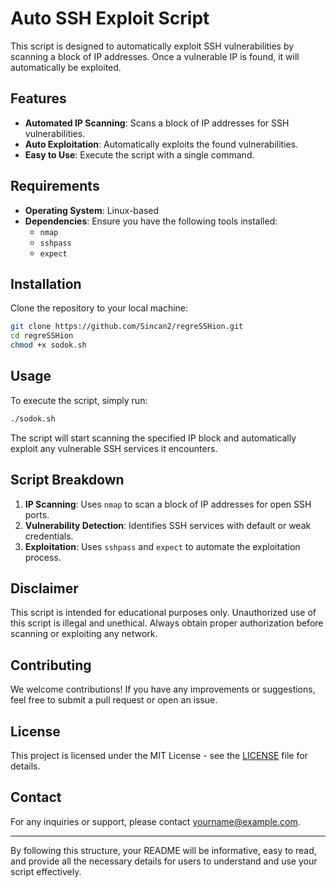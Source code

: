 # Auto SSH Exploit Script

This script is designed to automatically exploit SSH vulnerabilities by scanning a block of IP addresses. Once a vulnerable IP is found, it will automatically be exploited.

## Features

- **Automated IP Scanning**: Scans a block of IP addresses for SSH vulnerabilities.
- **Auto Exploitation**: Automatically exploits the found vulnerabilities.
- **Easy to Use**: Execute the script with a single command.

## Requirements

- **Operating System**: Linux-based
- **Dependencies**: Ensure you have the following tools installed:
  - `nmap`
  - `sshpass`
  - `expect`

## Installation

Clone the repository to your local machine:

```bash
git clone https://github.com/Sincan2/regreSSHion.git
cd regreSSHion
chmod +x sodok.sh
```

## Usage

To execute the script, simply run:

```bash
./sodok.sh
```

The script will start scanning the specified IP block and automatically exploit any vulnerable SSH services it encounters.

## Script Breakdown

1. **IP Scanning**: Uses `nmap` to scan a block of IP addresses for open SSH ports.
2. **Vulnerability Detection**: Identifies SSH services with default or weak credentials.
3. **Exploitation**: Uses `sshpass` and `expect` to automate the exploitation process.

## Disclaimer

This script is intended for educational purposes only. Unauthorized use of this script is illegal and unethical. Always obtain proper authorization before scanning or exploiting any network.

## Contributing

We welcome contributions! If you have any improvements or suggestions, feel free to submit a pull request or open an issue.

## License

This project is licensed under the MIT License - see the [LICENSE](LICENSE) file for details.

## Contact

For any inquiries or support, please contact [yourname@example.com](mailto:yourname@example.com).

---

By following this structure, your README will be informative, easy to read, and provide all the necessary details for users to understand and use your script effectively.
